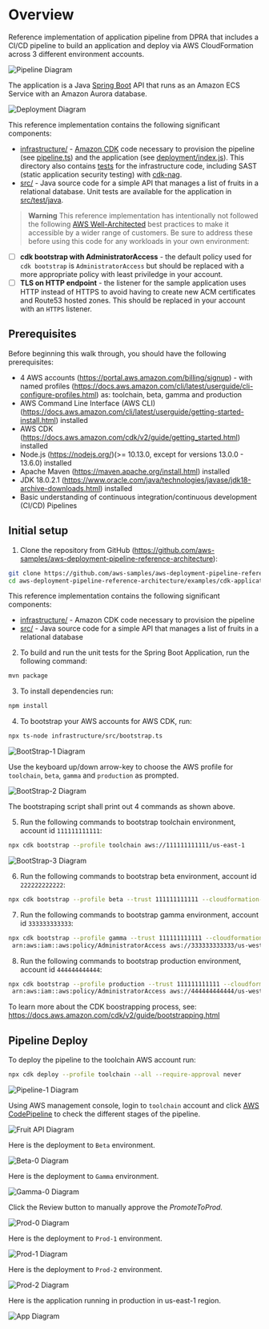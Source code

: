 # Overview

Reference implementation of application pipeline from DPRA that includes a CI/CD pipeline to build an application and deploy via AWS CloudFormation across 3 different environment accounts.

![Pipeline Diagram](docs/pipeline.png)

The application is a Java [Spring Boot](https://spring.io/projects/spring-boot) API that runs as an Amazon ECS Service with an Amazon Aurora database.

![Deployment Diagram](docs/deployment.png)

This reference implementation contains the following significant components:

* [infrastructure/](infrastructure) - [Amazon CDK](https://aws.amazon.com/cdk/) code necessary to provision the pipeline (see [pipeline.ts](infrastructure/src/pipeline.ts)) and the application (see [deployment/index.js](infrastructure/src/deployment/index.ts)). This directory also contains [tests](infrastructure/test/) for the infrastructure code, including SAST (static application security testing) with [cdk-nag](https://github.com/cdklabs/cdk-nag).
* [src/](src) - Java source code for a simple API that manages a list of fruits in a relational database. Unit tests are available for the application in [src/test/java](src/test/java).

> **Warning**
> This reference implementation has intentionally not followed the following [AWS Well-Architected](https://aws.amazon.com/architecture/well-architected/) best practices to make it accessible by a wider range of customers. Be sure to address these before using this code for any workloads in your own environment:

* [ ] **cdk bootstrap with AdministratorAccess** - the default policy used for `cdk bootstrap` is `AdministratorAccess` but should be replaced with a more appropriate policy with least priviledge in your account.
* [ ] **TLS on HTTP endpoint** - the listener for the sample application uses HTTP instead of HTTPS to avoid having to create new ACM certificates and Route53 hosted zones. This should be replaced in your account with an `HTTPS` listener.

## Prerequisites

Before beginning this walk through, you should have the following prerequisites:

* 4 AWS accounts (https://portal.aws.amazon.com/billing/signup) - with named profiles (https://docs.aws.amazon.com/cli/latest/userguide/cli-configure-profiles.html) as: toolchain, beta, gamma and production
* AWS Command Line Interface (AWS CLI) (https://docs.aws.amazon.com/cli/latest/userguide/getting-started-install.html) installed
* AWS CDK (https://docs.aws.amazon.com/cdk/v2/guide/getting_started.html) installed
* Node.js (https://nodejs.org/)(>= 10.13.0, except for versions 13.0.0 - 13.6.0) installed
* Apache Maven (https://maven.apache.org/install.html) installed
* JDK 18.0.2.1 (https://www.oracle.com/java/technologies/javase/jdk18-archive-downloads.html) installed
* Basic understanding of continuous integration/continuous development (CI/CD) Pipelines

## Initial setup

1. Clone the repository from GitHub (https://github.com/aws-samples/aws-deployment-pipeline-reference-architecture):

```bash
git clone https://github.com/aws-samples/aws-deployment-pipeline-reference-architecture.git
cd aws-deployment-pipeline-reference-architecture/examples/cdk-application-pipeline
```

This reference implementation contains the following significant components:

* [infrastructure/](https://github.com/aws-samples/aws-deployment-pipeline-reference-architecture/blob/main/examples/cdk-application-pipeline/infrastructure) - Amazon CDK code necessary to provision the pipeline
* [src/](https://github.com/aws-samples/aws-deployment-pipeline-reference-architecture/blob/main/examples/cdk-application-pipeline/src) - Java source code for a simple API that manages a list of fruits in a relational database

2. To build and run the unit tests for the Spring Boot Application, run the following command:

```bash
mvn package
```

3. To install dependencies run:

```bash
npm install
```

4. To bootstrap your AWS accounts for AWS CDK, run:

```bash
npx ts-node infrastructure/src/bootstrap.ts
```

![BootStrap-1 Diagram](docs/bootstrap-1.png)

Use the keyboard up/down arrow-key to choose the AWS profile for `toolchain`, `beta`, `gamma` and `production` as prompted.

![BootStrap-2 Diagram](docs/bootstrap-2.png)

The bootstraping script shall print out 4 commands as shown above.

5. Run the following commands to bootstrap toolchain environment, account id `111111111111`:

```bash
npx cdk bootstrap --profile toolchain aws://111111111111/us-east-1
```

![BootStrap-3 Diagram](docs/bootstrap-3.png)

6. Run the following commands to bootstrap beta environment, account id `222222222222`:

```bash
npx cdk bootstrap --profile beta --trust 111111111111 --cloudformation-execution-policies 'arn:aws:iam::aws:policy/AdministratorAccess' aws://222222222222/us-west-2
```

7. Run the following commands to bootstrap gamma environment, account id `333333333333`:

```bash
npx cdk bootstrap --profile gamma --trust 111111111111 --cloudformation-execution-policies \
 arn:aws:iam::aws:policy/AdministratorAccess aws://333333333333/us-west-2 aws://333333333333/us-east-1
```

8. Run the following commands to bootstrap production environment, account id `444444444444`:

```bash
npx cdk bootstrap --profile production --trust 111111111111 --cloudformation-execution-policies \
 arn:aws:iam::aws:policy/AdministratorAccess aws://444444444444/us-west-2 aws://444444444444/us-east-1 aws://444444444444/eu-central-1 aws://444444444444/eu-west-1 aws://444444444444/ap-south-1 aws://444444444444/ap-southeast-2
```

To learn more about the CDK boostrapping process, see: https://docs.aws.amazon.com/cdk/v2/guide/bootstrapping.html

## Pipeline Deploy

To deploy the pipeline to the toolchain AWS account run:

```bash
npx cdk deploy --profile toolchain --all --require-approval never
```

![Pipeline-1 Diagram](docs/pipeline-1.png)

Using AWS management console, login to `toolchain` account and click [AWS CodePipeline](https://us-east-1.console.aws.amazon.com/codesuite/codepipeline/home?region=us-east-1) to check the different stages of the pipeline.

![Fruit API Diagram](docs/fruit-api.png)

Here is the deployment to `Beta` environment.

![Beta-0 Diagram](docs/beta-0.png)

Here is the deployment to `Gamma` environment.

![Gamma-0 Diagram](docs/gamma-0.png)

Click the Review button to manually approve the *PromoteToProd.*

![Prod-0 Diagram](docs/prod-0.png)

Here is the deployment to `Prod-1` environment.

![Prod-1 Diagram](docs/prod-1.png)

Here is the deployment to `Prod-2` environment.

![Prod-2 Diagram](docs/prod-2.png)

Here is the application running in production in us-east-1 region.

![App Diagram](docs/app-1.png)
